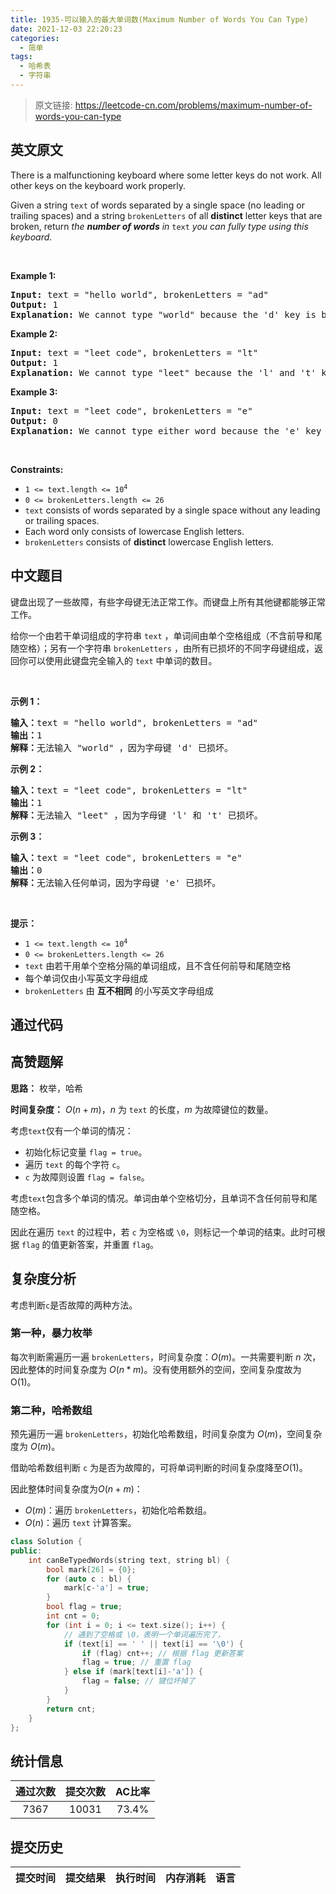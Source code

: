 ```yaml
---
title: 1935-可以输入的最大单词数(Maximum Number of Words You Can Type)
date: 2021-12-03 22:20:23
categories:
  - 简单
tags:
  - 哈希表
  - 字符串
---
```


> 原文链接: https://leetcode-cn.com/problems/maximum-number-of-words-you-can-type


## 英文原文
<div><p>There is a malfunctioning keyboard where some letter keys do not work. All other keys on the keyboard work properly.</p>

<p>Given a string <code>text</code> of words separated by a single space (no leading or trailing spaces) and a string <code>brokenLetters</code> of all <strong>distinct</strong> letter keys that are broken, return <em>the <strong>number of words</strong> in</em> <code>text</code> <em>you can fully type using this keyboard</em>.</p>

<p>&nbsp;</p>
<p><strong>Example 1:</strong></p>

<pre>
<strong>Input:</strong> text = &quot;hello world&quot;, brokenLetters = &quot;ad&quot;
<strong>Output:</strong> 1
<strong>Explanation:</strong> We cannot type &quot;world&quot; because the &#39;d&#39; key is broken.
</pre>

<p><strong>Example 2:</strong></p>

<pre>
<strong>Input:</strong> text = &quot;leet code&quot;, brokenLetters = &quot;lt&quot;
<strong>Output:</strong> 1
<strong>Explanation:</strong> We cannot type &quot;leet&quot; because the &#39;l&#39; and &#39;t&#39; keys are broken.
</pre>

<p><strong>Example 3:</strong></p>

<pre>
<strong>Input:</strong> text = &quot;leet code&quot;, brokenLetters = &quot;e&quot;
<strong>Output:</strong> 0
<strong>Explanation:</strong> We cannot type either word because the &#39;e&#39; key is broken.
</pre>

<p>&nbsp;</p>
<p><strong>Constraints:</strong></p>

<ul>
	<li><code>1 &lt;= text.length &lt;= 10<sup>4</sup></code></li>
	<li><code>0 &lt;= brokenLetters.length &lt;= 26</code></li>
	<li><code>text</code> consists of words separated by a single space without any leading or trailing spaces.</li>
	<li>Each word only consists of lowercase English letters.</li>
	<li><code>brokenLetters</code> consists of <strong>distinct</strong> lowercase English letters.</li>
</ul>
</div>

## 中文题目
<div><p>键盘出现了一些故障，有些字母键无法正常工作。而键盘上所有其他键都能够正常工作。</p>

<p>给你一个由若干单词组成的字符串 <code>text</code> ，单词间由单个空格组成（不含前导和尾随空格）；另有一个字符串 <code>brokenLetters</code> ，由所有已损坏的不同字母键组成，返回你可以使用此键盘完全输入的 <code>text</code> 中单词的数目。</p>

<p> </p>

<p><strong>示例 1：</strong></p>

<pre><strong>输入：</strong>text = "hello world", brokenLetters = "ad"
<strong>输出：</strong>1
<strong>解释：</strong>无法输入 "world" ，因为字母键 'd' 已损坏。
</pre>

<p><strong>示例 2：</strong></p>

<pre><strong>输入：</strong>text = "leet code", brokenLetters = "lt"
<strong>输出：</strong>1
<strong>解释：</strong>无法输入 "leet" ，因为字母键 'l' 和 't' 已损坏。
</pre>

<p><strong>示例 3：</strong></p>

<pre><strong>输入：</strong>text = "leet code", brokenLetters = "e"
<strong>输出：</strong>0
<strong>解释：</strong>无法输入任何单词，因为字母键 'e' 已损坏。
</pre>

<p> </p>

<p><strong>提示：</strong></p>

<ul>
	<li><code>1 &lt;= text.length &lt;= 10<sup>4</sup></code></li>
	<li><code>0 &lt;= brokenLetters.length &lt;= 26</code></li>
	<li><code>text</code> 由若干用单个空格分隔的单词组成，且不含任何前导和尾随空格</li>
	<li>每个单词仅由小写英文字母组成</li>
	<li><code>brokenLetters</code> 由 <strong>互不相同</strong> 的小写英文字母组成</li>
</ul>
</div>

## 通过代码
<RecoDemo>
</RecoDemo>


## 高赞题解
**思路：** 枚举，哈希

**时间复杂度：** $O(n+m)$，$n$ 为 `text` 的长度，$m$ 为故障键位的数量。

考虑`text`仅有一个单词的情况：
* 初始化标记变量 `flag = true`。
* 遍历 `text` 的每个字符 `c`。
* `c` 为故障则设置 `flag = false`。

考虑`text`包含多个单词的情况。单词由单个空格切分，且单词不含任何前导和尾随空格。

因此在遍历 `text` 的过程中，若 `c` 为空格或 `\0`，则标记一个单词的结束。此时可根据 `flag` 的值更新答案，并重置 `flag`。

## 复杂度分析

考虑判断`c`是否故障的两种方法。

### 第一种，暴力枚举
每次判断需遍历一遍 `brokenLetters`，时间复杂度：$O(m)$。一共需要判断 $n$ 次，因此整体的时间复杂度为 $O(n*m)$。没有使用额外的空间，空间复杂度故为 O(1)。
### 第二种，哈希数组
预先遍历一遍 `brokenLetters`，初始化哈希数组，时间复杂度为 $O(m)$，空间复杂度为 $O(m)$。

借助哈希数组判断 `c` 为是否为故障的，可将单词判断的时间复杂度降至$O(1)$。

因此整体时间复杂度为$O(n+m)$：
* $O(m)$：遍历 `brokenLetters`，初始化哈希数组。
* $O(n)$：遍历 `text` 计算答案。

```cpp
class Solution {
public:
    int canBeTypedWords(string text, string bl) {
        bool mark[26] = {0};
        for (auto c : bl) {
            mark[c-'a'] = true;
        }
        bool flag = true;
        int cnt = 0;
        for (int i = 0; i <= text.size(); i++) {
            // 遇到了空格或 \0，表明一个单词遍历完了，
            if (text[i] == ' ' || text[i] == '\0') {
                if (flag) cnt++; // 根据 flag 更新答案
                flag = true; // 重置 flag
            } else if (mark[text[i]-'a']) {
                flag = false; // 键位坏掉了
            }
        }
        return cnt;
    }
};
```

## 统计信息
| 通过次数 | 提交次数 | AC比率 |
| :------: | :------: | :------: |
|    7367    |    10031    |   73.4%   |

## 提交历史
| 提交时间 | 提交结果 | 执行时间 |  内存消耗  | 语言 |
| :------: | :------: | :------: | :--------: | :--------: |
